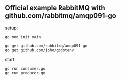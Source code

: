 ## Official example RabbitMQ with github.com/rabbitmq/amqp091-go

setup:

```
go mod init main

go get github.com/rabbitmq/amqp091-go
go get github.com/joho/godotenv
```

start:

```
go run consumer.go
go run producer.go
```
